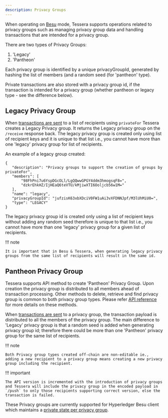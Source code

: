 ```yaml
---
description: Privacy Groups
---
```



When operating on [Besu](../HowTo/Configure/Tessera.md#Besu-Mode) mode, Tessera supports operations related to privacy groups such as managing privacy group data and handling transactions that are intended for a privacy group.

There are two types of Privacy Groups:

1) 'Legacy'
2) 'Pantheon' 

Each privacy group is identified by a unique privacyGroupId, generated by hashing the list of members (and a random seed (for 'pantheon' type).

Private transactions are also stored with a privacy group id, if the transaction is intended for a privacy group (whether pantheon or legacy type - see the difference below).

## Legacy Privacy Group

  When [transactions are sent](https://consensys.github.io/tessera/#operation/encryptStoreAndSendJson) to a list of recipients using `privateFor` Tessera creates a Legacy Privacy group. It returns the Legacy privacy group on the `/receive` response back. The legacy privacy group is created only using list of recipient keys and it is unique to that list i.e., you cannot have more than one 'legacy' privacy group for list of recipients.

An example of a legacy group created:

   ```
   {
      "description": "Privacy groups to support the creation of groups by privateFor",
      "members": [
          "98FhPni7u6YspDGcOLl/LgQQwwGPGY4ddm3hmogsqF8=",
          "dzkrEhkHZ/IjHEaQ6teVTU/kMjiwXTI6Ooljcb56w1M="
      ],
      "name": "legacy",
      "privacyGroupId": "jufzisK63xbXDciV0FW1uAi3vXFDNNJpf/M3lUhMiU0=",
      "type": "LEGACY"
   }
   ```

  The legacy privacy group id is created only using a list of recipient keys without adding any random seed therefore is unique to that list i.e., you cannot have more than one 'legacy' privacy group for a given list of recipients.

!!! note

    It is important that in Besu & Tessera, when generating legacy privacy groups from the same list of recipients will result in the same id.

## Pantheon Privacy Group

  Tessera supports API method to create 'Pantheon' Privacy Group. Upon creation the privacy group is distributed to all members ahead of transaction processing. Other methods to delete, retrieve and find privacy group is common to both privacy group types. Please refer [API reference](https://consensys.github.io/doc.tessera/) for more details on these methods.

  When [transactions are sent](https://consensys.github.io/tessera/#operation/encryptStoreAndSendJson) to a privacy group, the transaction payload is distributed to all the members of the privacy group. The main difference to 'Legacy' privacy group is that a random seed is added when generating privacy group id; therefore there could be more than one 'Pantheon' privacy group for the same list of recipients.


!!! note

    Both Privacy group types created off-chain are non-editable ie., adding a new recipient to a privacy group means creating a new privacy group including the recipient.

!!! important

    The API version is incremented with the introduction of privacy groups and Tessera will include the privacy group in the encoded payload in `/push` to only those recipients supporting correct version, else the transaction is failed.

These Privacy groups are currently supported for Hyperledger Besu client which maintains a [private state per privacy group](https://besu.hyperledger.org/en/stable/Concepts/Privacy/Privacy-Groups/).
